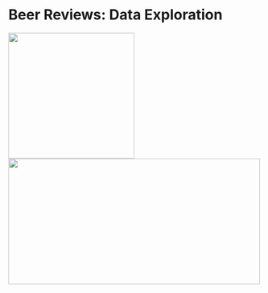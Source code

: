 # Beer Reviews: Data Exploration

<img src = "https://media.giphy.com/media/nDMyoNRkCesJdZAuuL/giphy.gif" width = "250" height = "250"/> 

<img src = "https://media.giphy.com/media/t2sKa4JKNW9DawxAYi/giphy.gif" width = "500" height = "250"/>
